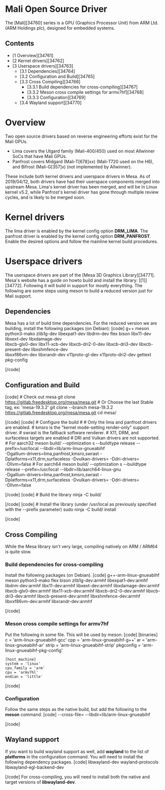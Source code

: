 # Mali Open Source Driver
The [Mali][34760] series is a GPU (Graphics Processor Unit) from ARM Ltd. (ARM Holdings plc), designed for embedded systems. 
## Contents
  * [1 Overview][34761]
  * [2 Kernel drivers][34762]
  * [3 Userspace drivers][34763]
    * [3.1 Dependencies][34764]
    * [3.2 Configuration and Build][34765]
    * [3.3 Cross Compiling][34766]
      * [3.3.1 Build dependencies for cross-compiling][34767]
      * [3.3.2 Meson cross compile settings for armv7hf][34768]
      * [3.3.3 Configuration][34769]
    * [3.4 Wayland support][34770]

# Overview
Two open source drivers based on reverse engineering efforts exist for the Mali GPUs. 
  * Lima covers the Utgard family (Mali-400/450) used on most Allwinner SoCs that have Mali GPUs.
  * Panfrost covers Midgard (Mali-T[678]xx) (Mali-T720 used on the H6), and Bifrost (Mali-G[357]x) (not implemented by Allwinner).

These include both kernel drivers and userspace drivers in Mesa. 
As of 2019/04/12, both drivers have had their userspace components merged into upstream Mesa. 
Lima's kernel driver has been merged, and will be in Linux kernel v5.2, while Panfrost's kernel driver has gone through multiple review cycles, and is likely to be merged soon. 
# Kernel drivers
The lima driver is enabled by the kernel config option **DRM_LIMA**. The panfrost driver is enabled by the kernel config option **DRM_PANFROST**. 
Enable the desired options and follow the mainline kernel build procedures. 
# Userspace drivers
The userspace drivers are part of the [Mesa 3D Graphics Library][34771]. 
Mesa's website has a guide on howto build and install the library: [[1]][34772]. Following it will build in support for mostly everything. 
The following are some steps using meson to build a reduced version just for Mali support. 
## Dependencies
Mesa has a lot of build time dependencies. For the reduced version we are building, install the following packages (on Debian): 
[code] 
    g++ meson python3-mako zlib1g-dev libexpat1-dev libdrm-dev flex bison libx11-dev libxext-dev libxdamage-dev \
    libxcb-glx0-dev libx11-xcb-dev libxcb-dri2-0-dev libxcb-dri3-dev libxcb-present-dev libxshmfence-dev \
    libxxf86vm-dev libxrandr-dev x11proto-gl-dev x11proto-dri2-dev gettext pkg-config
    
[/code]
## Configuration and Build
[code] 
    # Check out mesa
    git clone <https://gitlab.freedesktop.org/mesa/mesa.git>
    # Or Choose the last Stable tag, ex: 'mesa-19.3.2'
    git clone --branch mesa-19.3.2 <https://gitlab.freedesktop.org/mesa/mesa.git>
    cd mesa/
    
[/code]
[code] 
    # Configure the build
    #
    # Only the lima and panfrost drivers are enabled.
    # kmsro is the "kernel mode-setting render-only" support driver.
    # swrast is the fallback software renderer.
    # X11, DRM, and surfaceless targets are enabled
    # DRI and Vulkan drivers are not supported.
    # For aarch32
    meson build/ --optimization s --buildtype release --prefix=/usr/local --libdir=lib/arm-linux-gnueabihf \
    -Dgallium-drivers=lima,panfrost,kmsro,swrast -Dplatforms=x11,drm,surfaceless -Dvulkan-drivers= -Ddri-drivers= \
    -Dllvm=false
    # For aarch64
    meson build/ --optimization s --buildtype release --prefix=/usr/local --libdir=lib/aarch64-linux-gnu \
    -Dgallium-drivers=lima,panfrost,kmsro,swrast -Dplatforms=x11,drm,surfaceless -Dvulkan-drivers= -Ddri-drivers= \
    -Dllvm=false
    
[/code]
[code] 
    # Build the library
    ninja -C build/
    
[/code]
[code] 
    # Install the library (under /usr/local as previously specified with the --prefix parameter)
    sudo ninja -C build/ install
    
[/code]
## Cross Compiling
While the Mesa library isn't very large, compiling natively on ARM / ARM64 is quite slow. 
### Build dependencies for cross-compiling
Install the following packages (on Debian). 
[code] 
    g++-arm-linux-gnueabihf meson python3-mako flex bison
    zlib1g-dev:armhf libexpat1-dev:armhf libdrm-dev:armhf libx11-dev:armhf libxext-dev:armhf libxdamage-dev:armhf
    libxcb-glx0-dev:armhf libx11-xcb-dev:armhf libxcb-dri2-0-dev:armhf libxcb-dri3-dev:armhf libxcb-present-dev:armhf
    libxshmfence-dev:armhf libxxf86vm-dev:armhf libxrandr-dev:armhf
    
[/code]
### Meson cross compile settings for armv7hf
Put the following in some file. This will be used by meson. 
[code] 
    [binaries]
    c = 'arm-linux-gnueabihf-gcc'
    cpp = 'arm-linux-gnueabihf-g++'
    ar = 'arm-linux-gnueabihf-ar'
    strip = 'arm-linux-gnueabihf-strip'
    pkgconfig = 'arm-linux-gnueabihf-pkg-config'
    
    [host_machine]
    system = 'linux'
    cpu_family = 'arm'
    cpu = 'armv7hl'
    endian = 'little'
    
    
[/code]
### Configuration
Follow the same steps as the native build, but add the following to the **meson** command. 
[code] 
    --cross-file=<path to cross compile settings> --libdir=lib/arm-linux-gnueabihf
    
[/code]
## Wayland support
If you want to build wayland support as well, add **wayland** to the list of **platforms** in the configuration command. 
You will need to install the following dependency packages. 
[code] 
    libwayland-dev wayland-protocols libwayland-egl-backend-dev
    
[/code]
For cross-compiling, you will need to install both the native and target versions of **libwayland-dev**.
